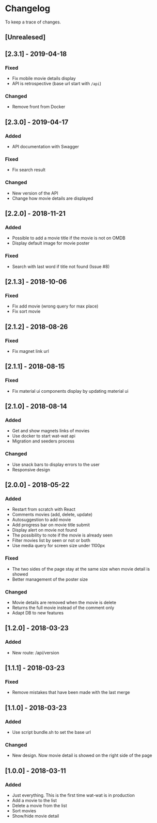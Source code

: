 # Changelog
To keep a trace of changes.


## [Unrealesed]

## [2.3.1] - 2019-04-18
### Fixed
+ Fix mobile movie details display
+ API is retrospective (base url start with `/api`)

### Changed
+ Remove front from Docker

## [2.3.0] - 2019-04-17
### Added
+ API documentation with Swagger

### Fixed
+ Fix search result

### Changed
+ New version of the API
+ Change how movie details are displayed

## [2.2.0] - 2018-11-21
### Added
+ Possible to add a movie title if the movie is not on OMDB
+ Display default image for movie poster

### Fixed
+ Search with last word if title not found (Issue #8)

## [2.1.3] - 2018-10-06
### Fixed
+ Fix add movie (wrong query for max place)
+ Fix sort movie

## [2.1.2] - 2018-08-26
### Fixed
+ Fix magnet link url

## [2.1.1] - 2018-08-15
### Fixed
+ Fix material ui components display by updating material ui

## [2.1.0] - 2018-08-14
### Added
+ Get and show magnets links of movies
+ Use docker to start wat-wat api
+ Migration and seeders process

### Changed
+ Use snack bars to display errors to the user
+ Responsive design

## [2.0.0] - 2018-05-22
### Added
+ Restart from scratch with React
+ Comments movies (add, delete, update)
+ Autosuggestion to add movie
+ Add progress bar on movie title submit
+ Display alert on movie not found
+ The possibility to note if the movie is already seen
+ Filter movies list by seen or not or both
+ Use media query for screen size under 1100px

### Fixed
+ The two sides of the page stay at the same size when movie detail is showed
+ Better management of the poster size

### Changed
+ Movie details are removed when the movie is delete
+ Returns the full movie instead of the comment only
+ Adapt DB to new features

## [1.2.0] - 2018-03-23
### Added
+ New route: /api/version


## [1.1.1] - 2018-03-23
### Fixed
+ Remove mistakes that have been made with the last merge


## [1.1.0] - 2018-03-23
### Added
+ Use script bundle.sh to set the base url

### Changed
+ New design. Now movie detail is showed on the right side of the page


## [1.0.0] - 2018-03-11
### Added
+ Just everything. This is the first time wat-wat is in production
+ Add a movie to the list
+ Delete a movie from the list
+ Sort movies
+ Show/hide movie detail
